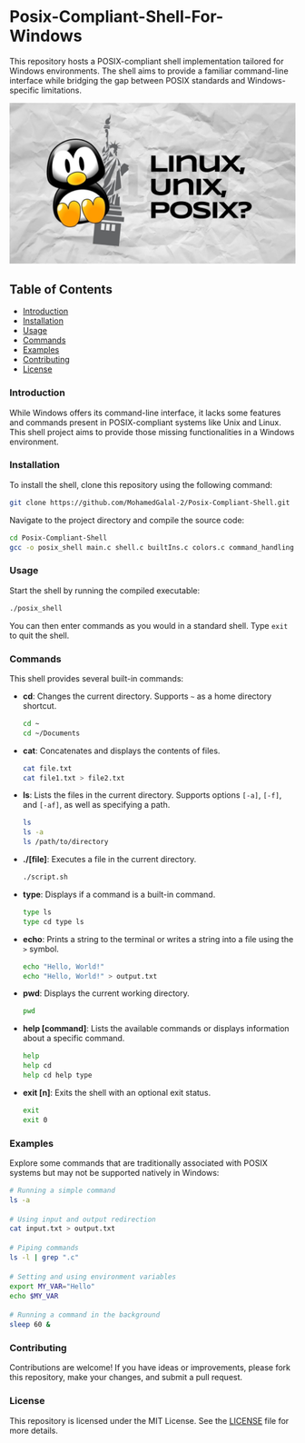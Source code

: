 # Posix-Compliant-Shell-For-Windows

This repository hosts a POSIX-compliant shell implementation tailored for Windows environments. The shell aims to provide a familiar command-line interface while bridging the gap between POSIX standards and Windows-specific limitations.

![Header](https://github.com/MohamedGalal-2/Posix-Complaint-Shell/blob/main/asset.jpg)

## Table of Contents
- [Introduction](#introduction)
- [Installation](#installation)
- [Usage](#usage)
- [Commands](#commands)
- [Examples](#examples)
- [Contributing](#contributing)
- [License](#license)

### Introduction
While Windows offers its command-line interface, it lacks some features and commands present in POSIX-compliant systems like Unix and Linux. This shell project aims to provide those missing functionalities in a Windows environment.

### Installation
To install the shell, clone this repository using the following command:

```bash
git clone https://github.com/MohamedGalal-2/Posix-Compliant-Shell.git
```

Navigate to the project directory and compile the source code:

```bash
cd Posix-Compliant-Shell
gcc -o posix_shell main.c shell.c builtIns.c colors.c command_handling.c parser.c
```

### Usage
Start the shell by running the compiled executable:

```bash
./posix_shell
```

You can then enter commands as you would in a standard shell. Type `exit` to quit the shell.

### Commands
This shell provides several built-in commands:

- **cd**: Changes the current directory. Supports `~` as a home directory shortcut.
  ```sh
  cd ~
  cd ~/Documents
  ```

- **cat**: Concatenates and displays the contents of files.
  ```sh
  cat file.txt
  cat file1.txt > file2.txt
  ```

- **ls**: Lists the files in the current directory. Supports options `[-a]`, `[-f]`, and `[-af]`, as well as specifying a path.
  ```sh
  ls
  ls -a
  ls /path/to/directory
  ```

- **./[file]**: Executes a file in the current directory.
  ```sh
  ./script.sh
  ```

- **type**: Displays if a command is a built-in command.
  ```sh
  type ls
  type cd type ls
  ```

- **echo**: Prints a string to the terminal or writes a string into a file using the `>` symbol.
  ```sh
  echo "Hello, World!"
  echo "Hello, World!" > output.txt
  ```

- **pwd**: Displays the current working directory.
  ```sh
  pwd
  ```

- **help [command]**: Lists the available commands or displays information about a specific command.
  ```sh
  help
  help cd
  help cd help type
  ```

- **exit [n]**: Exits the shell with an optional exit status.
  ```sh
  exit
  exit 0
  ```

### Examples
Explore some commands that are traditionally associated with POSIX systems but may not be supported natively in Windows:

```sh
# Running a simple command
ls -a

# Using input and output redirection
cat input.txt > output.txt

# Piping commands
ls -l | grep ".c"

# Setting and using environment variables
export MY_VAR="Hello"
echo $MY_VAR

# Running a command in the background
sleep 60 &
```

### Contributing
Contributions are welcome! If you have ideas or improvements, please fork this repository, make your changes, and submit a pull request.

### License
This repository is licensed under the MIT License. See the [LICENSE](./LICENSE) file for more details.
